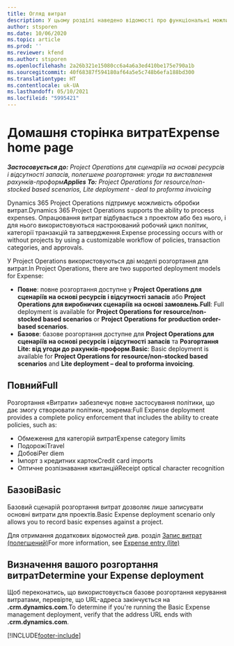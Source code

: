 ```yaml
---
title: Огляд витрат
description: У цьому розділі наведено відомості про функціональні можливості витрат у Project Operations.
author: stsporen
ms.date: 10/06/2020
ms.topic: article
ms.prod: ''
ms.reviewer: kfend
ms.author: stsporen
ms.openlocfilehash: 2a26b321e15080cc6a4a6a3ed410be175e790a1b
ms.sourcegitcommit: 40f68387f594180af64a5e5c748b6efa188bd300
ms.translationtype: HT
ms.contentlocale: uk-UA
ms.lasthandoff: 05/10/2021
ms.locfileid: "5995421"
---
```

# <a name="expense-home-page"></a><span data-ttu-id="396c5-103">Домашня сторінка витрат</span><span class="sxs-lookup"><span data-stu-id="396c5-103">Expense home page</span></span>

<span data-ttu-id="396c5-104">_**Застосовується до:** Project Operations для сценаріїв на основі ресурсів і відсутності запасів, полегшене розгортання: угоди та виставлення рахунків-проформ_</span><span class="sxs-lookup"><span data-stu-id="396c5-104">_**Applies To:** Project Operations for resource/non-stocked based scenarios, Lite deployment - deal to proforma invoicing_</span></span>


<span data-ttu-id="396c5-105">Dynamics 365 Project Operations підтримує можливість обробки витрат.</span><span class="sxs-lookup"><span data-stu-id="396c5-105">Dynamics 365 Project Operations supports the ability to process expenses.</span></span> <span data-ttu-id="396c5-106">Опрацювання витрат відбувається з проектом або без нього, і для нього використовуються настроюваний робочий цикл політик, категорії транзакцій та затвердження.</span><span class="sxs-lookup"><span data-stu-id="396c5-106">Expense processing occurs with or without projects by using a customizable workflow of policies, transaction categories, and approvals.</span></span>

<span data-ttu-id="396c5-107">У Project Operations використовуються дві моделі розгортання для витрат.</span><span class="sxs-lookup"><span data-stu-id="396c5-107">In Project Operations, there are two supported deployment models for Expense:</span></span> 

- <span data-ttu-id="396c5-108">**Повне**: повне розгортання доступне у **Project Operations для сценаріїв на основі ресурсів і відсутності запасів** або **Project Operations для виробничих сценаріїв на основі замовлень**.</span><span class="sxs-lookup"><span data-stu-id="396c5-108">**Full**: Full deployment is available for **Project Operations for resource/non-stocked based scenarios** or **Project Operations for production order-based scenarios**.</span></span>
- <span data-ttu-id="396c5-109">**Базове**: базове розгортання доступне для **Project Operations для сценаріїв на основі ресурсів і відсутності запасів** та **Розгортання Lite: від угоди до рахунків-проформ**.</span><span class="sxs-lookup"><span data-stu-id="396c5-109">**Basic**: Basic deployment is available for **Project Operations for resource/non-stocked based scenarios** and **Lite deployment – deal to proforma invoicing**.</span></span>

## <a name="full"></a><span data-ttu-id="396c5-110">Повний</span><span class="sxs-lookup"><span data-stu-id="396c5-110">Full</span></span> 
<span data-ttu-id="396c5-111">Розгортання «Витрати» забезпечує повне застосування політики, що дає змогу створювати політики, зокрема:</span><span class="sxs-lookup"><span data-stu-id="396c5-111">Full Expense deployment provides a complete policy enforcement that includes the ability to create policies, such as:</span></span>

  - <span data-ttu-id="396c5-112">Обмеження для категорій витрат</span><span class="sxs-lookup"><span data-stu-id="396c5-112">Expense category limits</span></span>
  - <span data-ttu-id="396c5-113">Подорожі</span><span class="sxs-lookup"><span data-stu-id="396c5-113">Travel</span></span>
  - <span data-ttu-id="396c5-114">Добові</span><span class="sxs-lookup"><span data-stu-id="396c5-114">Per diem</span></span>
  - <span data-ttu-id="396c5-115">Імпорт з кредитних карток</span><span class="sxs-lookup"><span data-stu-id="396c5-115">Credit card imports</span></span>
  - <span data-ttu-id="396c5-116">Оптичне розпізнавання квитанцій</span><span class="sxs-lookup"><span data-stu-id="396c5-116">Receipt optical character recognition</span></span>

## <a name="basic"></a><span data-ttu-id="396c5-117">Базові</span><span class="sxs-lookup"><span data-stu-id="396c5-117">Basic</span></span> 
<span data-ttu-id="396c5-118">Базовий сценарій розгортання витрат дозволяє лише записувати основні витрати для проектів.</span><span class="sxs-lookup"><span data-stu-id="396c5-118">Basic Expense deployment scenario only allows you to record basic expenses against a project.</span></span> 

<span data-ttu-id="396c5-119">Для отримання додаткових відомостей див. розділ [Запис витрат (полегшений)](basic-expense.md)</span><span class="sxs-lookup"><span data-stu-id="396c5-119">For more information, see [Expense entry (lite)](basic-expense.md)</span></span>

## <a name="determine-your-expense-deployment"></a><span data-ttu-id="396c5-120">Визначення вашого розгортання витрат</span><span class="sxs-lookup"><span data-stu-id="396c5-120">Determine your Expense deployment</span></span>
<span data-ttu-id="396c5-121">Щоб переконатись, що використовується базове розгортання керування витратами, перевірте, що URL-адреса закінчується на **.crm.dynamics.com**.</span><span class="sxs-lookup"><span data-stu-id="396c5-121">To determine if you're running the Basic Expense management deployment, verify that the address URL ends with **.crm.dynamics.com**.</span></span> 


[!INCLUDE[footer-include](../includes/footer-banner.md)]